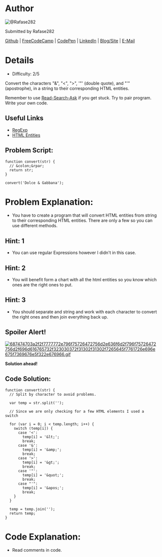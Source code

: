 # Author
![@Rafase282](https://avatars0.githubusercontent.com/Rafase282?&s=128)

Submitted by Rafase282

[Github](https://github.com/Rafase282) | [FreeCodeCamp](http://www.freecodecamp.com/rafase282) | [CodePen](http://codepen.io/Rafase282/) | [LinkedIn](https://www.linkedin.com/in/rafase282) | [Blog/Site](https://rafase282.wordpress.com/) | [E-Mail](mailto:rafase282@gmail.com)

# Details
- Difficulty: 2/5

Convert the characters "&", "<", ">", '"' (double quote), and "'" (apostrophe), in a string to their corresponding HTML entities.

Remember to use [ Read-Search-Ask](http://github.com/FreeCodeCamp/freecodecamp/wiki/How-to-get-help-when-you-get-stuck) if you get stuck. Try to pair program. Write your own code.

## Useful Links
- [RegExp](https://developer.mozilla.org/en-US/docs/Web/JavaScript/Reference/Global_Objects/RegExp)
- [HTML Entities](http://dev.w3.org/html5/html-author/charref)

## Problem Script:

```
function convert(str) {
  // &colon;&rpar;
  return str;
}

convert('Dolce & Gabbana');
```

# Problem Explanation:
- You have to create a program that will convert HTML entities from string to their corresponding HTML entities. There are only a few so you can use different methods.

## Hint: 1
- You can use regular Expressions however I didn't in this case.

## Hint: 2
- You will benefit form a chart with all the html entities so you know which ones are the right ones to put.

## Hint: 3
- You should separate and string and work with each character to convert the right ones and then join everything back up.

## Spoiler Alert!
[![687474703a2f2f7777772e796f75726472756d2e636f6d2f796f75726472756d2f696d616765732f323030372f31302f31302f7265645f7761726e696e675f7369676e5f322e676966.gif](https://files.gitter.im/FreeCodeCamp/Wiki/nlOm/thumb/687474703a2f2f7777772e796f75726472756d2e636f6d2f796f75726472756d2f696d616765732f323030372f31302f31302f7265645f7761726e696e675f7369676e5f322e676966.gif)](https://files.gitter.im/FreeCodeCamp/Wiki/nlOm/687474703a2f2f7777772e796f75726472756d2e636f6d2f796f75726472756d2f696d616765732f323030372f31302f31302f7265645f7761726e696e675f7369676e5f322e676966.gif)

**Solution ahead!**

## Code Solution:

```
function convert(str) {
  // Split by character to avoid problems.

  var temp = str.split('');

  // Since we are only checking for a few HTML elements I used a switch

  for (var i = 0; i < temp.length; i++) {
    switch (temp[i]) {
      case '<':
        temp[i] = '&lt;';
        break;
      case '&':
        temp[i] = '&amp;';
        break;
      case '>':
        temp[i] = '&gt;';
        break;
      case '"':
        temp[i] = '&quot;';
        break;
      case "'":
        temp[i] = '&apos;';
        break;
    }
  }

  temp = temp.join('');
  return temp;
}
```

# Code Explanation:
- Read comments in code.
